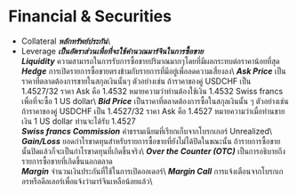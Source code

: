 # Financial & Securities 
- Collateral
***หลักทรัพย์ประกัน***\ 
- Leverage 
***เป็นอัตราส่วนเพื่อที่จะใช้คำนวณมาร์จินในการซื้อขาย***\
***Liquidity*** ความสามารถในการรับการซื้อขายปริมาณมากๆโดยที่มีผลกระทบต่อราคาน้อยที่สุด\
***Hedge*** การเปิดรายการซื้อขายตรงข้ามกับรายการที่มีอยู่เพื่อลดความเสี่ยงลง\ 
***Ask Price*** เป็นราคาที่ตลาดต้องการขายในสกุลเงินนั้นๆ ตัวอย่างเช่น ถ้าราคาของคู่ USDCHF เป็น 1.4527/32 ราคา Ask คือ 1.4532 หมายความว่าท่านต้องใช้เงิน 1.4532 Swiss francs เพื่อที่จะซื้อ 1 US dollar\ 
***Bid Price*** เป็นราคาที่ตลาดต้องการซื้อในสกุลเงินนั้น ๆ ตัวอย่างเช่น ถ้าราคาของคู่ USDCHF เป็น 1.4527/32 ราคา Ask คือ 1.4527 หมายความว่าเมื่อท่านขายเงิน 1 US dollar ท่านจะได้รับ 1.4527\
***Swiss francs Commission*** ค่าธรรมเนียมที่เรียกเก็บจากโบรกเกอร์ Unrealized\ 
***Gain/Loss*** ยอดกำไรขาดทุนสำหรับรายการซื้อขายที่ยังไม่ได้ปิดในขณะนั้น ถ้ารายการซื้อขายนั้นปิดแล้วก็จะเป็นกำไรขาดทุนที่เกิดขึ้นจริง\ 
***Over the Counter (OTC)*** เป็นการอธิบายถึงรายการซื้อขายที่เกิดขึ้นนอกตลาด\
***Margin*** จำนวนเงินประกันที่ใช้ในการเปิดออเดอร์\ 
***Margin Call*** การแจ้งเตือนจากโบรกเกอรหรือดีลเลอร์เพื่อแจ้งว่ามาร์จินเหลือน้อยแล้ว\
